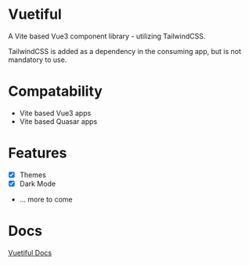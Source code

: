# Vuetiful

A Vite based Vue3 component library - utilizing TailwindCSS.

TailwindCSS is added as a dependency in the consuming app, but is not mandatory to use.

# Compatability

- Vite based Vue3 apps
- Vite based Quasar apps

# Features

- [x] Themes
- [x] Dark Mode
- ... more to come

# Docs

[Vuetiful Docs](https://vuetiful.dev)
